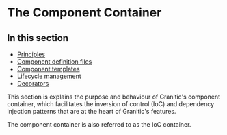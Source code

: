 # The Component Container

## In this section

  * [Principles](ioc-principles.md)
  * [Component definition files](ioc-definition-files.md)
  * [Component templates](ioc-templates.md)
  * [Lifecycle management](ioc-lifecycle.md)
  * [Decorators](ioc-decorators.md)
  
This section is explains the purpose and behaviour of Granitic's component container, which facilitates the
inversion of control (IoC) and dependency injection patterns that are at the heart of Granitic's features. 

The component container is also referred to as the IoC container.